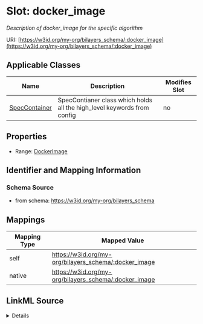 

# Slot: docker_image


_Description of docker_image for the specific algorithm_





URI: [https://w3id.org/my-org/bilayers_schema/:docker_image](https://w3id.org/my-org/bilayers_schema/:docker_image)



<!-- no inheritance hierarchy -->





## Applicable Classes

| Name | Description | Modifies Slot |
| --- | --- | --- |
| [SpecContainer](SpecContainer.md) | SpecContianer class which holds all the high_level keywords from config |  no  |







## Properties

* Range: [DockerImage](DockerImage.md)





## Identifier and Mapping Information







### Schema Source


* from schema: https://w3id.org/my-org/bilayers_schema




## Mappings

| Mapping Type | Mapped Value |
| ---  | ---  |
| self | https://w3id.org/my-org/bilayers_schema/:docker_image |
| native | https://w3id.org/my-org/bilayers_schema/:docker_image |




## LinkML Source

<details>
```yaml
name: docker_image
description: Description of docker_image for the specific algorithm
from_schema: https://w3id.org/my-org/bilayers_schema
rank: 1000
alias: docker_image
domain_of:
- SpecContainer
range: DockerImage

```
</details>